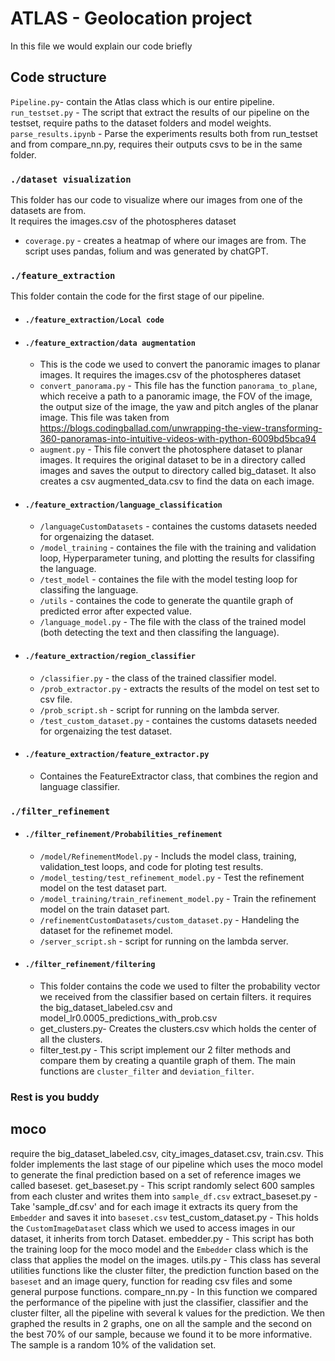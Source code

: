 # ATLAS - Geolocation project
In this file we would explain our code briefly
## Code structure
`Pipeline.py`- contain the Atlas class which is our entire pipeline. <br />
`run_testset.py` - The script that extract the results of our pipeline on the testset, require paths to the dataset folders and model weights.<br />
`parse_results.ipynb` - Parse the experiments results both from run_testset and from compare_nn.py, requires their outputs csvs to be in the same folder.<br />
### `./dataset visualization`
This folder has our code to visualize where our images from one of the datasets are from.<br />
It requires the images.csv of the photospheres dataset<br />
* `coverage.py` - creates a heatmap of where our images are from. The script uses pandas, folium and was generated by chatGPT.

### `./feature_extraction`
This folder contain the code for the first stage of our pipeline.
* #### `./feature_extraction/Local code`

* #### `./feature_extraction/data augmentation`
    * This is the code we used to convert the panoramic images to planar images. It requires the images.csv of the photospheres dataset
    * `convert_panorama.py` - This file has the function `panorama_to_plane`, which receive a path to a panoramic image, the FOV of the image, the output size of the image, the yaw and pitch angles of the planar image. This file was taken from https://blogs.codingballad.com/unwrapping-the-view-transforming-360-panoramas-into-intuitive-videos-with-python-6009bd5bca94
    * `augment.py` - This file convert the photosphere dataset to planar images. It requires the original dataset to be in a directory called images and saves the output to directory called big_dataset. It also creates a csv augmented_data.csv to find the data on each image.
       
* #### `./feature_extraction/language_classification`
    * `/languageCustomDatasets` - containes the customs datasets needed for orgenaizing the dataset.
    * `/model_training` - containes the file with the training and validation loop, Hyperparameter tuning, and plotting the results for classifing the language.
    * `/test_model` - containes the file with the model testing loop for classifing the language.
    * `/utils` - containes the code to generate the quantile graph of predicted error after expected value.
    * `/language_model.py` - The file with the class of the trained model (both detecting the text and then classifing the language).
    
* #### `./feature_extraction/region_classifier`
    * `/classifier.py` - the class of the trained classifier model.
    * `/prob_extractor.py` - extracts the results of the model on test set to csv file.
    * `/prob_script.sh` - script for running on the lambda server.
    * `/test_custom_dataset.py` - containes the customs datasets needed for orgenaizing the test dataset.

* #### `./feature_extraction/feature_extractor.py`
   * Containes the FeatureExtractor class, that combines the region and language classifier.

### `./filter_refinement`
* #### `./filter_refinement/Probabilities_refinement`
   * `/model/RefinementModel.py` - Includs the model class, training, validation_test loops, and code for ploting test results.
   * `/model_testing/test_refinement_model.py` - Test the refinement model on the test dataset part.
   * `/model_training/train_refinement_model.py` - Train the refinement model on the train dataset part.
   * `/refinementCustomDatasets/custom_dataset.py` - Handeling the dataset for the refinemet model.
   * `/server_script.sh` - script for running on the lambda server.

* #### `./filter_refinement/filtering`
   * This folder contains the code we used to filter the probability vector we received from the classifier based on certain filters.
     it requires the big_dataset_labeled.csv and model_lr0.0005_predictions_with_prob.csv
   * get_clusters.py- Creates the clusters.csv which holds the center of all the clusters.
   * filter_test.py - This script implement our 2 filter methods and compare them by creating a quantile graph of them. The main functions are `cluster_filter` and `deviation_filter`.

### Rest is you buddy
## moco
require the big_dataset_labeled.csv, city_images_dataset.csv, train.csv.
This folder implements the last stage of our pipeline which uses the moco model to generate the final prediction based on a set of reference images we called baseset.
get_baseset.py - This script randomly select 600 samples from each cluster and writes them into `sample_df.csv`
extract_baseset.py - Take 'sample_df.csv' and for each image it extracts its query from the `Embedder` and saves it into `baseset.csv`
test_custom_dataset.py - This holds the `CustomImageDataset` class which we used to access images in our dataset, it inherits from torch Dataset.
embedder.py - This script has both the training loop for the moco model and the `Embedder` class which is the class that applies the model on the images.
utils.py - This class has several utilities functions like the cluster filter, the prediction function based on the `baseset` and an image query, function for reading csv files and some general purpose functions.
compare_nn.py - In this function we compared the performance of the pipeline with just the classifier, classifier and the cluster filter, all the pipeline with several k values for the prediction.
We then graphed the results in 2 graphs, one on all the sample and the second on the best 70% of our sample, because we found it to be more informative.
The sample is a random 10% of the validation set.
